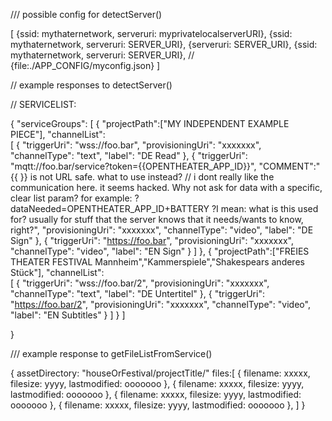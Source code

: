 
/// possible config for detectServer()

[
    {ssid: mythaternetwork, serveruri: myprivatelocalserverURI},
    {ssid: mythaternetwork, serveruri: SERVER_URI},
    {serveruri: SERVER_URI},
    {ssid: mythaternetwork, serveruri: SERVER_URI},
    // {file:./APP_CONFIG/myconfig.json}
]




// example responses to detectServer()


// SERVICELIST:

{
    "serviceGroups": [
        {
            "projectPath":["MY INDEPENDENT EXAMPLE PIECE"],
            "channelList":   
            [
                {
                    "triggerUri": "wss://foo.bar",
                    "provisioningUri": "xxxxxxx",
                    "channelType": "text",
                    "label": "DE Read"
                },
                {
                    "triggerUri": "mqtt://foo.bar/service?token={{OPENTHEATER_APP_ID}}",
                    "COMMENT":"{{ }} is not URL safe. what to use instead? // i dont really like the communication here. it seems hacked. Why not ask for data with a specific, clear list param? for example: ?dataNeeded=OPENTHEATER_APP_ID+BATTERY ?I mean: what is this used for? usually for stuff that the server knows that it needs/wants to know, right?",
                    "provisioningUri": "xxxxxxx",
                    "channelType": "video",
                    "label": "DE Sign"
                },
                {
                    "triggerUri": "https://foo.bar",
                    "provisioningUri": "xxxxxxx",
                    "channelType": "video",
                    "label": "EN Sign"
                }
            ]
        },
        {
            "projectPath":["FREIES THEATER FESTIVAL Mannheim","Kammerspiele","Shakespears anderes Stück"],
            "channelList":   
            [
                {
                    "triggerUri": "wss://foo.bar/2",
                    "provisioningUri": "xxxxxxx",
                    "channelType": "text",
                    "label": "DE Untertitel"
                },
                {
                    "triggerUri": "https://foo.bar/2",
                    "provisioningUri": "xxxxxxx",
                    "channelType": "video",
                    "label": "EN Subtitles"
                }
            ]
        }
    ]
      
}







/// example response to getFileListFromService()

{
    assetDirectory: "houseOrFestival/projectTitle/"
    files:[
        { filename: xxxxx, filesize: yyyy, lastmodified: ooooooo },
        { filename: xxxxx, filesize: yyyy, lastmodified: ooooooo },
        { filename: xxxxx, filesize: yyyy, lastmodified: ooooooo },
        { filename: xxxxx, filesize: yyyy, lastmodified: ooooooo },
    ]
}
